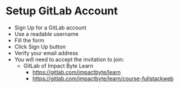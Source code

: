 # Setup GitLab Account

- Sign Up for a GitLab account
- Use a readable username
- Fill the form
- Click Sign Up button
- Verify your email address
- You will need to accept the invitation to join:
  - GitLab of Impact Byte Learn
    - https://gitlab.com/impactbyte/learn
    - https://gitlab.com/impactbyte/learn/course-fullstackweb
